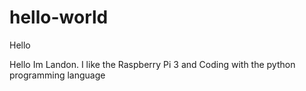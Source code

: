 # hello-world
Hello

Hello Im Landon. I like the Raspberry Pi 3 and Coding with the python programming language	

